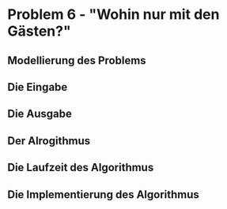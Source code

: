 # Problem 6 - "Wohin nur mit den Gästen?"

## Modellierung des Problems

## Die Eingabe

## Die Ausgabe

## Der Alrogithmus

## Die Laufzeit des Algorithmus

## Die Implementierung des Algorithmus
